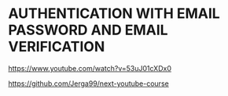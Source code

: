 # AUTHENTICATION WITH EMAIL PASSWORD AND EMAIL VERIFICATION

<https://www.youtube.com/watch?v=53uJ01cXDx0>

<https://github.com/Jerga99/next-youtube-course>